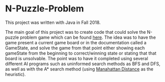 # N-Puzzle-Problem
This project was written with Java in Fall 2018.

The main goal of this project was to create code that could solve the N-puzzle problem game which can be found [here](https://en.wikipedia.org/wiki/15_puzzle).  The idea was to have the game present a current game board or in the documentation called a GameState, and solve the game from that point either showing each gameState from the beginning to correct/winning state or stating that that board is unsolvable.  The point was to have it completed using several different AI programs such as uninformed search methods as BFS and DFS, as well as with the A* search method (using [Manahattan Distance](https://xlinux.nist.gov/dads/HTML/manhattanDistance.html) as the heuristic).
